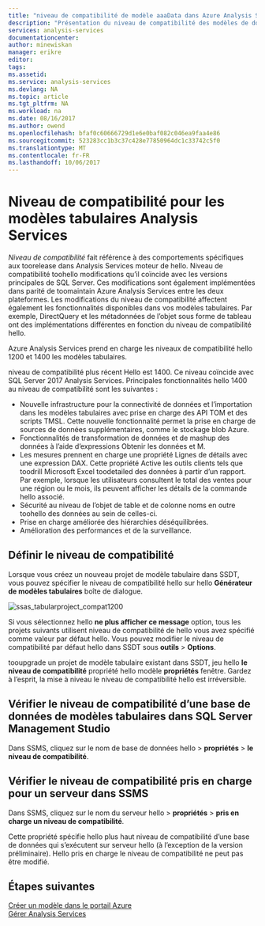 ```yaml
---
title: "niveau de compatibilité de modèle aaaData dans Azure Analysis Services | Documents Microsoft"
description: "Présentation du niveau de compatibilité des modèles de données tabulaires."
services: analysis-services
documentationcenter: 
author: minewiskan
manager: erikre
editor: 
tags: 
ms.assetid: 
ms.service: analysis-services
ms.devlang: NA
ms.topic: article
ms.tgt_pltfrm: NA
ms.workload: na
ms.date: 08/16/2017
ms.author: owend
ms.openlocfilehash: bfaf0c60666729d1e6e0baf082c046ea9faa4e86
ms.sourcegitcommit: 523283cc1b3c37c428e77850964dc1c33742c5f0
ms.translationtype: MT
ms.contentlocale: fr-FR
ms.lasthandoff: 10/06/2017
---
```

# <a name="compatibility-level-for-analysis-services-tabular-models"></a>Niveau de compatibilité pour les modèles tabulaires Analysis Services

*Niveau de compatibilité* fait référence à des comportements spécifiques aux toorelease dans Analysis Services moteur de hello. Niveau de compatibilité toohello modifications qu’il coïncide avec les versions principales de SQL Server. Ces modifications sont également implémentées dans parité de toomaintain Azure Analysis Services entre les deux plateformes. Les modifications du niveau de compatibilité affectent également les fonctionnalités disponibles dans vos modèles tabulaires. Par exemple, DirectQuery et les métadonnées de l’objet sous forme de tableau ont des implémentations différentes en fonction du niveau de compatibilité hello. 

Azure Analysis Services prend en charge les niveaux de compatibilité hello 1200 et 1400 les modèles tabulaires.

niveau de compatibilité plus récent Hello est 1400. Ce niveau coïncide avec SQL Server 2017 Analysis Services. Principales fonctionnalités hello 1400 au niveau de compatibilité sont les suivantes :

*  Nouvelle infrastructure pour la connectivité de données et l’importation dans les modèles tabulaires avec prise en charge des API TOM et des scripts TMSL. Cette nouvelle fonctionnalité permet la prise en charge de sources de données supplémentaires, comme le stockage blob Azure.
*  Fonctionnalités de transformation de données et de mashup des données à l’aide d’expressions Obtenir les données et M.
*  Les mesures prennent en charge une propriété Lignes de détails avec une expression DAX. Cette propriété Active les outils clients tels que toodrill Microsoft Excel toodetailed des données à partir d’un rapport. Par exemple, lorsque les utilisateurs consultent le total des ventes pour une région ou le mois, ils peuvent afficher les détails de la commande hello associé. 
*  Sécurité au niveau de l’objet de table et de colonne noms en outre toohello des données au sein de celles-ci.
*  Prise en charge améliorée des hiérarchies déséquilibrées.
*  Amélioration des performances et de la surveillance.
  
## <a name="set-compatibility-level"></a>Définir le niveau de compatibilité 
 Lorsque vous créez un nouveau projet de modèle tabulaire dans SSDT, vous pouvez spécifier le niveau de compatibilité hello sur hello **Générateur de modèles tabulaires** boîte de dialogue. 
  
 ![ssas_tabularproject_compat1200](./media/analysis-services-compat-level/aas-tabularproject-compat.png)  
  
 Si vous sélectionnez hello **ne plus afficher ce message** option, tous les projets suivants utilisent niveau de compatibilité de hello vous avez spécifié comme valeur par défaut hello. Vous pouvez modifier le niveau de compatibilité par défaut hello dans SSDT sous **outils** > **Options**.  
  
 tooupgrade un projet de modèle tabulaire existant dans SSDT, jeu hello **le niveau de compatibilité** propriété hello modèle **propriétés** fenêtre. Gardez à l’esprit, la mise à niveau le niveau de compatibilité hello est irréversible.
  
## <a name="check-compatibility-level-for-a-tabular-model-database-in-sql-server-management-studio"></a>Vérifier le niveau de compatibilité d’une base de données de modèles tabulaires dans SQL Server Management Studio 
 Dans SSMS, cliquez sur le nom de base de données hello > **propriétés** > **le niveau de compatibilité**.  
  
## <a name="check-supported-compatibility-level-for-a-server-in-ssms"></a>Vérifier le niveau de compatibilité pris en charge pour un serveur dans SSMS  
 Dans SSMS, cliquez sur le nom du serveur hello > **propriétés** > **pris en charge un niveau de compatibilité**.  
  
 Cette propriété spécifie hello plus haut niveau de compatibilité d’une base de données qui s’exécutent sur serveur hello (à l’exception de la version préliminaire). Hello pris en charge le niveau de compatibilité ne peut pas être modifié.  

## <a name="next-steps"></a>Étapes suivantes
  [Créer un modèle dans le portail Azure](analysis-services-create-model-portal.md)   
  [Gérer Analysis Services](analysis-services-manage.md)  
